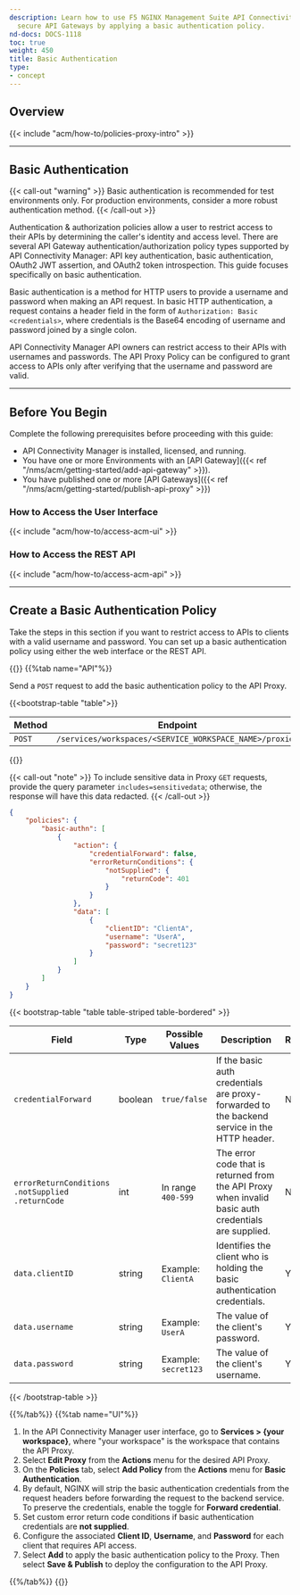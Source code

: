 ```yaml
---
description: Learn how to use F5 NGINX Management Suite API Connectivity Manager to
  secure API Gateways by applying a basic authentication policy.
nd-docs: DOCS-1118
toc: true
weight: 450
title: Basic Authentication
type:
- concept
---
```


## Overview

{{< include "acm/how-to/policies-proxy-intro" >}}

---

## Basic Authentication

{{< call-out "warning" >}} Basic authentication is recommended for test environments only. For production environments, consider a more robust authentication method. {{< /call-out >}}

Authentication & authorization policies allow a user to restrict access to their APIs by determining the caller's identity and access level. There are several API Gateway authentication/authorization policy types supported by API Connectivity Manager: API key authentication, basic authentication, OAuth2 JWT assertion, and OAuth2 token introspection. This guide focuses specifically on basic authentication.

Basic authentication is a method for HTTP users to provide a username and password when making an API request. In basic HTTP authentication, a request contains a header field in the form of `Authorization: Basic <credentials>`, where credentials is the Base64 encoding of username and password joined by a single colon.

API Connectivity Manager API owners can restrict access to their APIs with usernames and passwords. The API Proxy Policy can be configured to grant access to APIs only after verifying that the username and password are valid.

---

## Before You Begin

Complete the following prerequisites before proceeding with this guide:

- API Connectivity Manager is installed, licensed, and running.
- You have one or more Environments with an [API Gateway]({{< ref "/nms/acm/getting-started/add-api-gateway" >}}).
- You have published one or more [API Gateways]({{< ref "/nms/acm/getting-started/publish-api-proxy" >}})

### How to Access the User Interface

{{< include "acm/how-to/access-acm-ui" >}}

### How to Access the REST API

{{< include "acm/how-to/access-acm-api" >}}

---

## Create a Basic Authentication Policy

Take the steps in this section if you want to restrict access to APIs to clients with a valid username and password. You can set up a basic authentication policy using either the web interface or the REST API.

{{<tabs name="add_basic_auth_policy">}}
{{%tab name="API"%}}

Send a `POST` request to add the basic authentication policy to the API Proxy.


{{<bootstrap-table "table">}}

| Method   | Endpoint                                                |
|----------|---------------------------------------------------------|
| `POST`   | `/services/workspaces/<SERVICE_WORKSPACE_NAME>/proxies` |

{{</bootstrap-table>}}


{{< call-out "note" >}} To include sensitive data in Proxy `GET` requests, provide the query parameter `includes=sensitivedata`; otherwise, the response will have this data redacted. {{< /call-out >}}

```json
{
	"policies": {
		"basic-authn": [
			{
				"action": {
					"credentialForward": false,
					"errorReturnConditions": {
						"notSupplied": {
							"returnCode": 401
						}
					}
				},
				"data": [
					{
						"clientID": "ClientA",
						"username": "UserA",
						"password": "secret123"
					}
				]
			}
		]
	}
}
```


{{< bootstrap-table "table table-striped table-bordered" >}}

| Field                                                      | Type | Possible Values      | Description                                                                                          | Required | Default value |
|------------------------------------------------------------|----------|----------------------|------------------------------------------------------------------------------------------------------|----------|---------------|
| `credentialForward`                                        | boolean  | `true/false`         | If the basic auth credentials are proxy-forwarded to the backend service in the HTTP header.         | No       | `False`       |
| `errorReturnConditions`<br>`.notSupplied`<br>`.returnCode` | int      | In range `400-599`   | The error code that is returned from the API Proxy when invalid basic auth credentials are supplied. | No       | `401`         |
| `data.clientID`                                            | string   | Example: `ClientA`   | Identifies the client who is holding the basic authentication credentials.                           | Yes      | N/A           |
| `data.username`                                            | string   | Example: `UserA`     | The value of the client's password.                                                                  | Yes      | N/A           |
| `data.password`                                            | string   | Example: `secret123` | The value of the client's username.                                                                  | Yes      | N/A           |

{{< /bootstrap-table >}}


{{%/tab%}}
{{%tab name="UI"%}}

1. In the API Connectivity Manager user interface, go to **Services > \{your workspace}**, where "your workspace" is the workspace that contains the API Proxy.
2. Select **Edit Proxy** from the **Actions** menu for the desired API Proxy.
3. On the **Policies** tab, select **Add Policy** from the **Actions** menu for **Basic Authentication**.
4. By default, NGINX will strip the basic authentication credentials from the request headers before forwarding the request to the backend service. To preserve the credentials, enable the toggle for **Forward credential**.
5. Set custom error return code conditions if basic authentication credentials are **not supplied**.
6. Configure the associated **Client ID**, **Username**, and **Password** for each client that requires API access.
7. Select **Add** to apply the basic authentication policy to the Proxy. Then select **Save & Publish** to deploy the configuration to the API Proxy.

{{%/tab%}}
{{</tabs>}}
